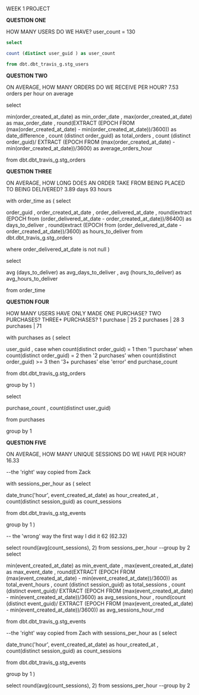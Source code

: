 
WEEK 1 PROJECT

**QUESTION ONE**

HOW MANY USERS DO WE HAVE?
user_count = 130

```sql
select 

count (distinct user_guid ) as user_count

from dbt.dbt_travis_g.stg_users
```
**QUESTION TWO**

ON AVERAGE, HOW MANY ORDERS DO WE RECEIVE PER HOUR?
7.53 orders per hour on average 

select

min(order_created_at_date) as min_order_date
, max(order_created_at_date) as max_order_date
, round(EXTRACT (EPOCH FROM (max(order_created_at_date) - min(order_created_at_date))/3600)) as date_difference 
, count (distinct order_guid) as total_orders
, count (distinct order_guid)/ EXTRACT (EPOCH FROM (max(order_created_at_date) - min(order_created_at_date))/3600) as average_orders_hour

from dbt.dbt_travis_g.stg_orders

**QUESTION THREE**

ON AVERAGE, HOW LONG DOES AN ORDER TAKE FROM BEING PLACED TO BEING DELIVERED?
3.89 days
93 hours

with order_time as
(
select 

order_guid
, order_created_at_date
, order_delivered_at_date
, round(extract (EPOCH from (order_delivered_at_date - order_created_at_date))/86400) as days_to_deliver
, round(extract (EPOCH from (order_delivered_at_date - order_created_at_date))/3600) as hours_to_deliver
from dbt.dbt_travis_g.stg_orders 

where order_delivered_at_date is not null
)

select 

avg (days_to_deliver) as avg_days_to_deliver
, avg (hours_to_deliver) as avg_hours_to_deliver

from order_time

**QUESTION FOUR**

HOW MANY USERS HAVE ONLY MADE ONE PURCHASE? TWO PURCHASES? THREE+ PURCHASES?
1 purchase  | 25
2 purchases | 28
3 purchases | 71

with purchases as
(
select 

user_guid
, case 
       when count(distinct order_guid) = 1 then '1 purchase'
       when count(distinct order_guid) = 2 then '2 purchases'
       when count(distinct order_guid) >= 3 then '3+ purchases'
       else 'error'
 end purchase_count

from dbt.dbt_travis_g.stg_orders  

group by 1
)

select

purchase_count
, count(distinct user_guid)

from purchases

group by 1

**QUESTION FIVE**

ON AVERAGE, HOW MANY UNIQUE SESSIONS DO WE HAVE PER HOUR?
16.33

--the 'right' way copied from Zack

with sessions_per_hour as 
(
select

date_trunc('hour', event_created_at_date) as hour_created_at
, count(distinct session_guid) as count_sessions

from dbt.dbt_travis_g.stg_events

group by 1
)


-- the 'wrong' way the first way I did it
62 (62.32)

select
round(avg(count_sessions), 2)
from sessions_per_hour
--group by 2
select

min(event_created_at_date) as min_event_date
, max(event_created_at_date) as max_event_date
, round(EXTRACT (EPOCH FROM (max(event_created_at_date) - min(event_created_at_date))/3600)) as total_event_hours 
, count (distinct session_guid) as total_sessions
, count (distinct event_guid)/ EXTRACT (EPOCH FROM (max(event_created_at_date) - min(event_created_at_date))/3600) as avg_sessions_hour
, round(count (distinct event_guid)/ EXTRACT (EPOCH FROM (max(event_created_at_date) - min(event_created_at_date))/3600)) as avg_sessions_hour_rnd

from dbt.dbt_travis_g.stg_events

--the 'right' way copied from Zach
with sessions_per_hour as 
(
select

date_trunc('hour', event_created_at_date) as hour_created_at
, count(distinct session_guid) as count_sessions

from dbt.dbt_travis_g.stg_events

group by 1
)

select
round(avg(count_sessions), 2)
from sessions_per_hour
--group by 2
